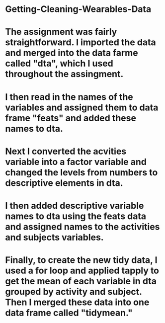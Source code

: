 # Getting-Cleaning-Wearables-Data

# The assignment was fairly straightforward. I imported the data and merged into the data farme called "dta", which I used throughout the assingment.

# I then read in the names of the variables and assigned them to data frame "feats" and added these names to dta.

# Next I converted the acvities variable into a factor variable and changed the levels from numbers to descriptive elements in dta.

# I then added descriptive variable names to dta using the feats data and assigned names to the activities and subjects variables.

# Finally, to create the new tidy data, I used a for loop and applied tapply to get the mean of each variable in dta grouped by activity and subject. Then I merged these data into one data frame called "tidymean."

